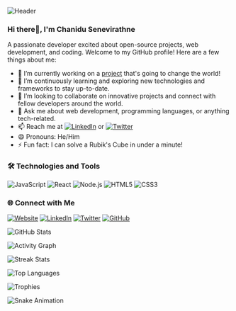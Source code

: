 <!-- GitHub Profile README -->

![Header](https://your-header-image-url.com)

### Hi there👋, I'm Chanidu Senevirathne

A passionate developer excited about open-source projects, web development, and coding. Welcome to my GitHub profile! Here are a few things about me:

- 🔭 I’m currently working on a [project](https://your-project-url.com) that's going to change the world!
- 🌱 I’m continuously learning and exploring new technologies and frameworks to stay up-to-date.
- 👯 I’m looking to collaborate on innovative projects and connect with fellow developers around the world.
- 💬 Ask me about web development, programming languages, or anything tech-related.
- 📫 Reach me at [![LinkedIn](https://img.shields.io/badge/LinkedIn-Connect-blue)](https://www.linkedin.com/in/chaanjunior/) or [![Twitter](https://img.shields.io/badge/Twitter-Follow-1da1f2)](https://twitter.com/chaan_junior)
- 😄 Pronouns: He/Him
- ⚡ Fun fact: I can solve a Rubik's Cube in under a minute!

### 🛠️ Technologies and Tools

![JavaScript](https://img.shields.io/badge/-JavaScript-F7DF1E?style=flat&logo=javascript&logoColor=black)
![React](https://img.shields.io/badge/-React-61DAFB?style=flat&logo=react&logoColor=black)
![Node.js](https://img.shields.io/badge/-Node.js-339933?style=flat&logo=node.js&logoColor=white)
![HTML5](https://img.shields.io/badge/-HTML5-E34F26?style=flat&logo=html5&logoColor=white)
![CSS3](https://img.shields.io/badge/-CSS3-1572B6?style=flat&logo=css3&logoColor=white)

### 🌐 Connect with Me

[![Website](https://img.shields.io/badge/Portfolio-Visit-ff69b4)](https://www.example.com)
[![LinkedIn](https://img.shields.io/badge/LinkedIn-Connect-blue)](https://www.linkedin.com/in/chaanjunior/)
[![Twitter](https://img.shields.io/badge/Twitter-Follow-1da1f2)](https://twitter.com/chaan_junior)
[![GitHub](https://img.shields.io/badge/GitHub-Follow-181717)](https://github.com/Chaan-Junior)

<!-- Animated GitHub stats -->
![GitHub Stats](https://github.com/Chaan-Junior/Chaan-Junior/raw/main/assets/github-stats-animated.svg)

<!-- GitHub Activity Graph -->
![Activity Graph](https://activity-graph.herokuapp.com/graph?username=Chaan-Junior&theme=react-dark)

<!-- GitHub Streak Stats -->
![Streak Stats](https://github-readme-streak-stats.herokuapp.com/?user=Chaan-Junior&theme=react-dark)

<!-- Top Languages -->
![Top Languages](https://github-readme-stats.vercel.app/api/top-langs/?username=Chaan-Junior&layout=compact&theme=react-dark)

<!-- GitHub Trophies -->
![Trophies](https://github-profile-trophy.vercel.app/?username=Chaan-Junior&theme=onedark)

<!-- GitHub Contribution Grid Snake -->
![Snake Animation](https://raw.githubusercontent.com/Chaan-Junior/Chaan-Junior/output/github-contribution-grid-snake.svg)
